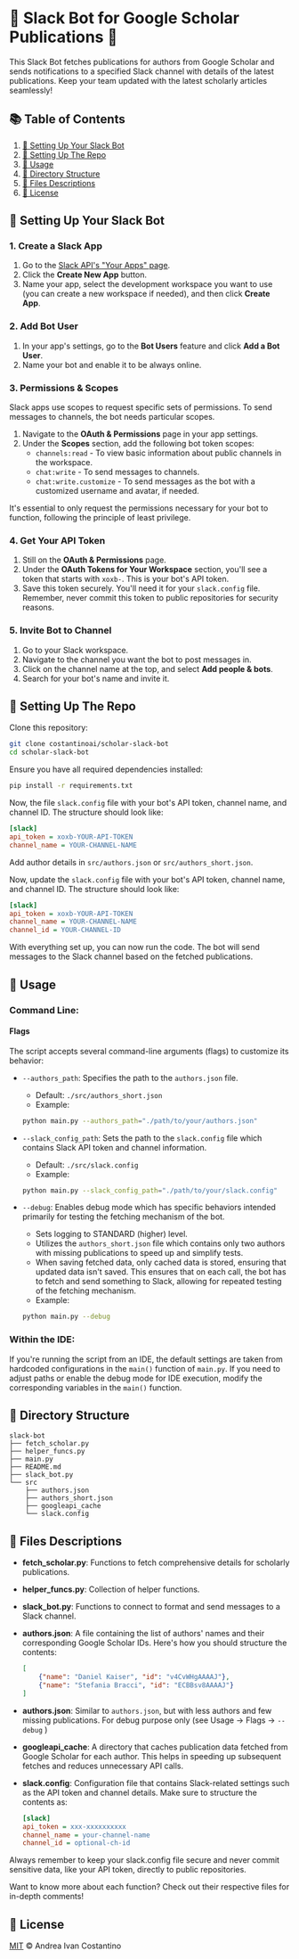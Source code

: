 # 🌟 Slack Bot for Google Scholar Publications 🌟

This Slack Bot fetches publications for authors from Google Scholar and sends notifications to a specified Slack channel with details of the latest publications. Keep your team updated with the latest scholarly articles seamlessly!

## 📚 Table of Contents
1. [🤖 Setting Up Your Slack Bot](#setting-up-your-slack-bot)
2. [🔧 Setting Up The Repo](#setting-up-the-repo)
3. [🚀 Usage](#usage)
4. [📂 Directory Structure](#directory-structure)
5. [📝 Files Descriptions](#files-descriptions)
6. [📄 License](#license)

## 🤖 Setting Up Your Slack Bot

### 1. Create a Slack App

1. Go to the [Slack API's "Your Apps" page](https://api.slack.com/apps).
2. Click the **Create New App** button.
3. Name your app, select the development workspace you want to use (you can create a new workspace if needed), and then click **Create App**.

### 2. Add Bot User

1. In your app's settings, go to the **Bot Users** feature and click **Add a Bot User**.
2. Name your bot and enable it to be always online.

### 3. Permissions & Scopes

Slack apps use scopes to request specific sets of permissions. To send messages to channels, the bot needs particular scopes.

1. Navigate to the **OAuth & Permissions** page in your app settings.
2. Under the **Scopes** section, add the following bot token scopes:
   - `channels:read` - To view basic information about public channels in the workspace.
   - `chat:write` - To send messages to channels.
   - `chat:write.customize` - To send messages as the bot with a customized username and avatar, if needed.

It's essential to only request the permissions necessary for your bot to function, following the principle of least privilege.

### 4. Get Your API Token

1. Still on the **OAuth & Permissions** page.
2. Under the **OAuth Tokens for Your Workspace** section, you'll see a token that starts with `xoxb-`. This is your bot's API token.
3. Save this token securely. You'll need it for your `slack.config` file. Remember, never commit this token to public repositories for security reasons.

### 5. Invite Bot to Channel

1. Go to your Slack workspace.
2. Navigate to the channel you want the bot to post messages in.
3. Click on the channel name at the top, and select **Add people & bots**.
4. Search for your bot's name and invite it.

## 🔧 Setting Up The Repo

Clone this repository:
   ```sh
   git clone costantinoai/scholar-slack-bot
   cd scholar-slack-bot
   ```

Ensure you have all required dependencies installed:
   ```sh
   pip install -r requirements.txt
   ```

Now, the file `slack.config` file with your bot's API token, channel name, and channel ID. The structure should look like:

```ini
[slack]
api_token = xoxb-YOUR-API-TOKEN
channel_name = YOUR-CHANNEL-NAME
```

Add author details in `src/authors.json` or `src/authors_short.json`.


Now, update the `slack.config` file with your bot's API token, channel name, and channel ID. The structure should look like:

```ini
[slack]
api_token = xoxb-YOUR-API-TOKEN
channel_name = YOUR-CHANNEL-NAME
channel_id = YOUR-CHANNEL-ID
```

With everything set up, you can now run the code. The bot will send messages to the Slack channel based on the fetched publications.

## 🚀 Usage

### Command Line:

#### Flags

The script accepts several command-line arguments (flags) to customize its behavior:

- `--authors_path`: Specifies the path to the `authors.json` file.
  - Default: `./src/authors_short.json`
  - Example: 
  ```sh
  python main.py --authors_path="./path/to/your/authors.json"
  ```

- `--slack_config_path`: Sets the path to the `slack.config` file which contains Slack API token and channel information.
  - Default: `./src/slack.config`
  - Example: 
  ```sh
  python main.py --slack_config_path="./path/to/your/slack.config"
  ```

- `--debug`: Enables debug mode which has specific behaviors intended primarily for testing the fetching mechanism of the bot.
  - Sets logging to STANDARD (higher) level.
  - Utilizes the `authors_short.json` file which contains only two authors with missing publications to speed up and simplify tests.
  - When saving fetched data, only cached data is stored, ensuring that updated data isn't saved. This ensures that on each call, the bot has to fetch and send something to Slack, allowing for repeated testing of the fetching mechanism.
  - Example:
  ```sh
  python main.py --debug
  ```

### Within the IDE:

If you're running the script from an IDE, the default settings are taken from hardcoded configurations in the `main()` function of `main.py`. If you need to adjust paths or enable the debug mode for IDE execution, modify the corresponding variables in the `main()` function.

## 📂 Directory Structure

```
slack-bot
├── fetch_scholar.py
├── helper_funcs.py
├── main.py
├── README.md
├── slack_bot.py
└── src
    ├── authors.json
    ├── authors_short.json
    ├── googleapi_cache
    └── slack.config

```

## 📝 Files Descriptions

- **fetch_scholar.py**: Functions to fetch comprehensive details for scholarly publications.
- **helper_funcs.py**: Collection of helper functions.
- **slack_bot.py**: Functions to connect to format and send messages to a Slack channel.
- **authors.json**: A file containing the list of authors' names and their corresponding Google Scholar IDs. Here's how you should structure the contents:

  ```json
  [
      {"name": "Daniel Kaiser", "id": "v4CvWHgAAAAJ"},
      {"name": "Stefania Bracci", "id": "ECBBsv8AAAAJ"}
  ]

- **authors.json**: Similar to `authors.json`, but with less authors and few missing publications. For debug purpose only (see Usage -> Flags -> `--debug` )
- **googleapi_cache**: A directory that caches publication data fetched from Google Scholar for each author. This helps in speeding up subsequent fetches and reduces unnecessary API calls.
- **slack.config**: Configuration file that contains Slack-related settings such as the API token and channel details. Make sure to structure the contents as:
	```ini
	[slack]
	api_token = xxx-xxxxxxxxxx
	channel_name = your-channel-name
	channel_id = optional-ch-id
	```
Always remember to keep your slack.config file secure and never commit sensitive data, like your API token, directly to public repositories.

Want to know more about each function? Check out their respective files for in-depth comments!

## 📄 License

[MIT](LICENSE) © Andrea Ivan Costantino


